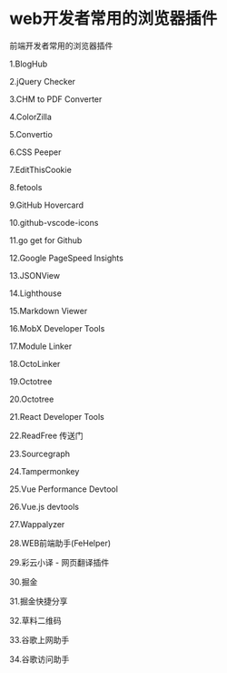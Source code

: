 # web开发者常用的浏览器插件

前端开发者常用的浏览器插件

1.BlogHub

2.jQuery Checker

3.CHM to PDF Converter

4.ColorZilla

5.Convertio

6.CSS Peeper

7.EditThisCookie

8.fetools

9.GitHub Hovercard

10.github-vscode-icons

11.go get for Github

12.Google PageSpeed Insights 

13.JSONView

14.Lighthouse

15.Markdown Viewer

16.MobX Developer Tools

17.Module Linker

18.OctoLinker

19.Octotree

20.Octotree

21.React Developer Tools

22.ReadFree 传送门

23.Sourcegraph

24.Tampermonkey

25.Vue Performance Devtool

26.Vue.js devtools

27.Wappalyzer

28.WEB前端助手(FeHelper)

29.彩云小译 - 网页翻译插件

30.掘金

31.掘金快捷分享

32.草料二维码

33.谷歌上网助手

34.谷歌访问助手





